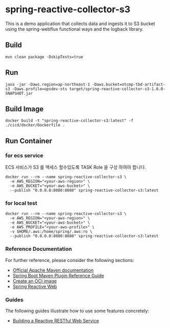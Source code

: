 # spring-reactive-collector-s3
This is a demo application that collects data and ingests it to S3 bucket using the spring-webflux functional ways and the logback library.

## Build
```
mvn clean package -DskipTests=true 
```

## Run
```
java -jar -Daws.region=ap-northeast-1 -Daws.bucket=otcmp-tbd-artifact-s3 -Daws.profile=opsdev-sts target/spring-reactive-collector-s3-1.0.0-SNAPSHOT.jar
```

## Build Image
```
docker build -t "spring-reactive-collector-s3:latest" -f ./cicd/docker/Dockerfile .
```

## Run Container

### for ecs service
ECS 서비스가 S3 를 액세스 할수있도록 TASK Role 을 구성 하여야 합니다. 
```
docker run --rm --name spring-reactive-collector-s3 \
  -e AWS_REGION="<your-aws-region>" \
  -e AWS_BUCKET="<your-aws-bucket>" \
  --publish "0.0.0.0:8080:8080" spring-reactive-collector-s3:latest
```

### for local test
```
docker run --rm --name spring-reactive-collector-s3 \
  -e AWS_REGION="<your-aws-region>" \
  -e AWS_BUCKET="<your-aws-bucket>" \
  -e AWS_PROFILE="<your-aws-profile>" \
  -v $HOME/.aws:/home/spring/.aws:ro \
  --publish "0.0.0.0:8080:8080" spring-reactive-collector-s3:latest
```



### Reference Documentation
For further reference, please consider the following sections:

* [Official Apache Maven documentation](https://maven.apache.org/guides/index.html)
* [Spring Boot Maven Plugin Reference Guide](https://docs.spring.io/spring-boot/docs/3.0.5/maven-plugin/reference/html/)
* [Create an OCI image](https://docs.spring.io/spring-boot/docs/3.0.5/maven-plugin/reference/html/#build-image)
* [Spring Reactive Web](https://docs.spring.io/spring-boot/docs/3.0.5/reference/htmlsingle/#web.reactive)

### Guides
The following guides illustrate how to use some features concretely:

* [Building a Reactive RESTful Web Service](https://spring.io/guides/gs/reactive-rest-service/)

